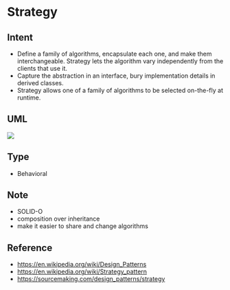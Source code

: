 # Strategy

## Intent
- Define a family of algorithms, encapsulate each one, and make them
  interchangeable. Strategy lets the algorithm vary independently from
  the clients that use it.
- Capture the abstraction in an interface, bury implementation details
  in derived classes.
- Strategy allows one of a family of algorithms to be selected
  on-the-fly at runtime.

## UML
<img src="http://yuml.me/diagram/plain/class/
    [Context|-strategy;operation()]+->[IStrategy|+algorithm()],
    [IStrategy]^-.-[Strategy1|+algorithm()],
    [IStrategy]^-.-[Strategy2|+algorithm()]
">

## Type
- Behavioral

## Note
- SOLID-O
- composition over inheritance
- make it easier to share and change algorithms

## Reference
- https://en.wikipedia.org/wiki/Design_Patterns
- https://en.wikipedia.org/wiki/Strategy_pattern
- https://sourcemaking.com/design_patterns/strategy

